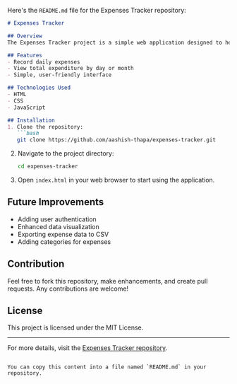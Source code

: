 Here's the `README.md` file for the Expenses Tracker repository:

```markdown
# Expenses Tracker

## Overview
The Expenses Tracker project is a simple web application designed to help users record their expenses and track their overall expenditure on a daily or monthly basis. This project is currently in its early development phase and uses HTML, CSS, and JavaScript.

## Features
- Record daily expenses
- View total expenditure by day or month
- Simple, user-friendly interface

## Technologies Used
- HTML
- CSS
- JavaScript

## Installation
1. Clone the repository:
   ```bash
   git clone https://github.com/aashish-thapa/expenses-tracker.git
   ```
2. Navigate to the project directory:
   ```bash
   cd expenses-tracker
   ```
3. Open `index.html` in your web browser to start using the application.

## Future Improvements
- Adding user authentication
- Enhanced data visualization
- Exporting expense data to CSV
- Adding categories for expenses

## Contribution
Feel free to fork this repository, make enhancements, and create pull requests. Any contributions are welcome!

## License
This project is licensed under the MIT License.

---

For more details, visit the [Expenses Tracker repository](https://github.com/aashish-thapa/expenses-tracker).
```

You can copy this content into a file named `README.md` in your repository.
